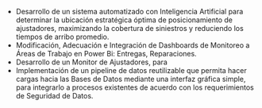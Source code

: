 
- Desarrollo de un sistema automatizado con Inteligencia Artificial para determinar la ubicación estratégica óptima de posicionamiento de ajustadores, maximizando la cobertura de siniestros y reduciendo los tiempos de arribo promedio.
- Modificación, Adecuación e Integración de Dashboards de Monitoreo a Áreas de Trabajo en Power Bi: Entregas, Reparaciones.
- Desarrollo de un Monitor de Ajustadores, para 
- Implementación de un pipeline de datos reutilizable que permita hacer cargas hacia las Bases de Datos mediante una interfaz gráfica simple, para integrarlo a procesos existentes de acuerdo con los requerimientos de Seguridad de Datos.